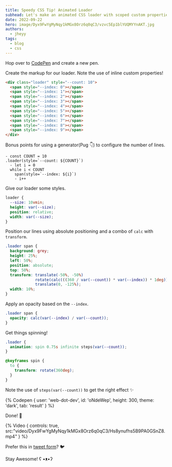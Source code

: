 ```yaml
---
title: Speedy CSS Tip! Animated Loader
subhead: Let's make an animated CSS loader with scoped custom properties and animation-timing-function
date: 2022-09-22
hero: image/Dyx9FwYgMyNqy1kMGx8Orz6q0qC3/vzvc5Ep1blYUQMYYnAKT.jpg
authors:
  - jheyy
tags: 
  - blog
  - css
---
```

Hop over to [CodePen](https://pen.new) and create a new pen.

Create the markup for our loader. Note the use of inline custom properties!

```html
<div class="loader" style="--count: 10">
  <span style="--index: 0"></span>
  <span style="--index: 1"></span>
  <span style="--index: 2"></span>
  <span style="--index: 3"></span>
  <span style="--index: 4"></span>
  <span style="--index: 5"></span>
  <span style="--index: 6"></span>
  <span style="--index: 7"></span>
  <span style="--index: 8"></span>
  <span style="--index: 9"></span>
</div>

```

Bonus points for using a generator(Pug 👇) to configure the number of lines.

```pug
- const COUNT = 10
.loader(style=`--count: ${COUNT}`)
  - let i = 0
  while i < COUNT
    span(style=`--index: ${i}`)
    - i++
```

Give our loader some styles.

```css
loader {
  --size: 10vmin;
  height: var(--size);
  position: relative;
  width: var(--size);
}
```

Position our lines using absolute positioning and a combo of `calc` with `transform`.

```css
.loader span {
  background: grey;
  height: 25%;
  left: 50%;
  position: absolute;
  top: 50%;
  transform: translate(-50%, -50%)
             rotate(calc(((360 / var(--count)) * var(--index)) * 1deg))
             translate(0, -125%);
  width: 10%;
}
```

Apply an opacity based on the `--index`.

```css
.loader span {
  opacity: calc(var(--index) / var(--count));
} 
```

Get things spinning!

```css
.loader {
  animation: spin 0.75s infinite steps(var(--count));
}

@keyframes spin {
  to {
    transform: rotate(360deg);
  }
}
```

Note the use of `steps(var(--count))` to get the right effect ✨

{% Codepen {
  user: 'web-dot-dev',
  id: 'oNdeWep',
  height: 300,
  theme: 'dark',
  tab: 'result'
} %}

Done! 🎉

{% Video {
    controls: true,
    src:"video/Dyx9FwYgMyNqy1kMGx8Orz6q0qC3/Hs8ynufhs5B9PA0GSnZ8.mp4"
  }
%}

Prefer this in [tweet form](https://twitter.com/jh3yy/status/1513599688662044684)? 🐦

Stay Awesome! ʕ •ᴥ•ʔ
